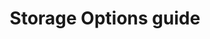 ---
pcx_content_type: navigation
title: Storage Options guide

external_link: /workers/platform/storage-options/
weight: 2
_build:
  publishResources: false
  render: never
---